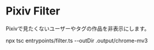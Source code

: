 # Pixiv Filter

Pixivで見たくないユーザーやタグの作品を非表示にします。

npx tsc entrypoints/filter.ts --outDir .output/chrome-mv3
